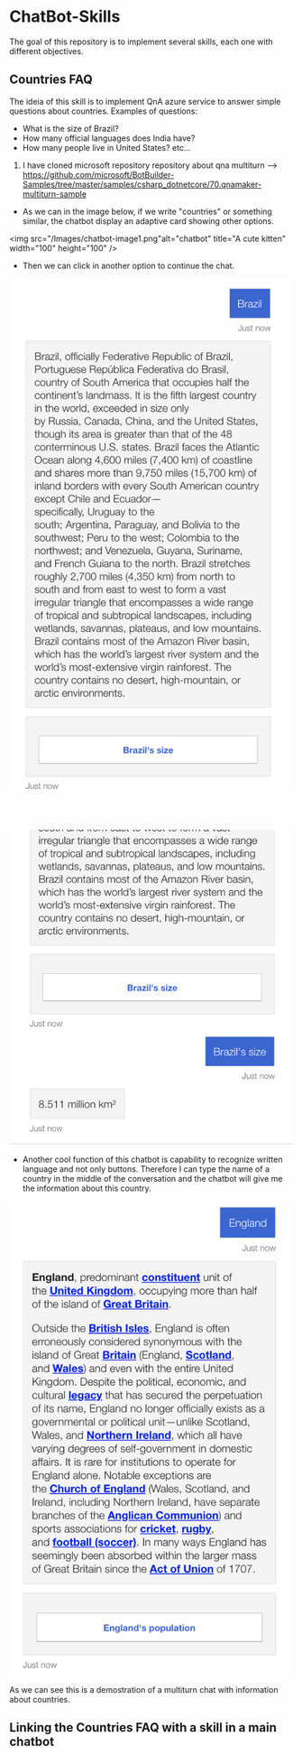 # ChatBot-Skills
The goal of this repository is to implement several skills, each one with different objectives. 

## Countries FAQ

The ideia of this skill is to implement QnA azure service to answer simple questions about countries. 
Examples of questions:

- What is the size of Brazil?
- How many official languages does India have?
- How many people live in United States?
etc...

1) I have cloned microsoft repository repository about qna multiturn --> https://github.com/microsoft/BotBuilder-Samples/tree/master/samples/csharp_dotnetcore/70.qnamaker-multiturn-sample

- As we can in the image below, if we write "countries" or something similar, the chatbot display an adaptive card showing other options.

<img src="/Images/chatbot-image1.png"alt="chatbot"
	title="A cute kitten" width="100" height="100" />

- Then we can click in another option to continue the chat. 

![Local Chatbot](Images/chatbot-image2.png)

<br></br>

![Local Chatbot](Images/chatbot-image3.png)

- Another cool function of this chatbot is capability to recognize written language and not only buttons. Therefore I can type the name of a country in the middle of the conversation and the chatbot will give me the information about this country.

![Local Chatbot](Images/chatbot-image4.png)

As we can see this is a demostration 
of a multiturn chat with information about countries. 


## Linking the Countries FAQ with a skill in a main chatbot